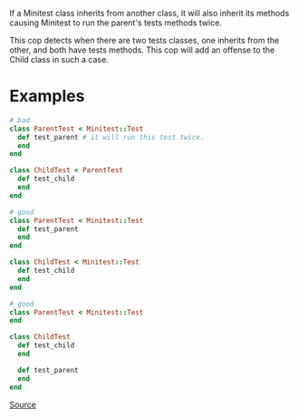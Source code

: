 
If a Minitest class inherits from another class,
it will also inherit its methods causing Minitest to run the parent's tests methods twice.

This cop detects when there are two tests classes, one inherits from the other, and both have tests methods.
This cop will add an offense to the Child class in such a case.

# Examples

```ruby
# bad
class ParentTest < Minitest::Test
  def test_parent # it will run this test twice.
  end
end

class ChildTest < ParentTest
  def test_child
  end
end

# good
class ParentTest < Minitest::Test
  def test_parent
  end
end

class ChildTest < Minitest::Test
  def test_child
  end
end

# good
class ParentTest < Minitest::Test
end

class ChildTest
  def test_child
  end

  def test_parent
  end
end
```

[Source](http://www.rubydoc.info/gems/rubocop/RuboCop/Cop/Minitest/DuplicateTestRun)
